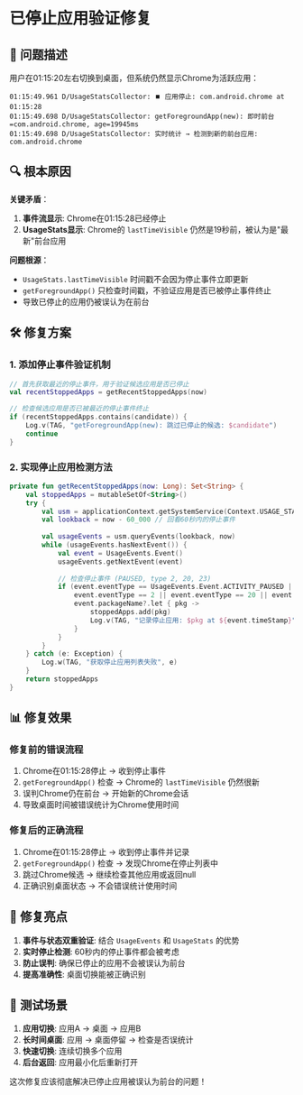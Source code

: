 # 已停止应用验证修复

## 🎯 问题描述

用户在01:15:20左右切换到桌面，但系统仍然显示Chrome为活跃应用：

```
01:15:49.961 D/UsageStatsCollector: ⏹️ 应用停止: com.android.chrome at 01:15:28
01:15:49.698 D/UsageStatsCollector: getForegroundApp(new): 即时前台=com.android.chrome, age=19945ms
01:15:49.698 D/UsageStatsCollector: 实时统计 → 检测到新的前台应用: com.android.chrome
```

## 🔍 根本原因

**关键矛盾**：
1. **事件流显示**: Chrome在01:15:28已经停止
2. **UsageStats显示**: Chrome的 `lastTimeVisible` 仍然是19秒前，被认为是"最新"前台应用

**问题根源**：
- `UsageStats.lastTimeVisible` 时间戳不会因为停止事件立即更新
- `getForegroundApp()` 只检查时间戳，不验证应用是否已被停止事件终止
- 导致已停止的应用仍被误认为在前台

## 🛠️ 修复方案

### 1. 添加停止事件验证机制

```kotlin
// 首先获取最近的停止事件，用于验证候选应用是否已停止
val recentStoppedApps = getRecentStoppedApps(now)

// 检查候选应用是否已被最近的停止事件终止
if (recentStoppedApps.contains(candidate)) {
    Log.v(TAG, "getForegroundApp(new): 跳过已停止的候选: $candidate")
    continue
}
```

### 2. 实现停止应用检测方法

```kotlin
private fun getRecentStoppedApps(now: Long): Set<String> {
    val stoppedApps = mutableSetOf<String>()
    try {
        val usm = applicationContext.getSystemService(Context.USAGE_STATS_SERVICE) as UsageStatsManager
        val lookback = now - 60_000 // 回看60秒内的停止事件
        
        val usageEvents = usm.queryEvents(lookback, now)
        while (usageEvents.hasNextEvent()) {
            val event = UsageEvents.Event()
            usageEvents.getNextEvent(event)
            
            // 检查停止事件 (PAUSED, type 2, 20, 23)
            if (event.eventType == UsageEvents.Event.ACTIVITY_PAUSED || 
                event.eventType == 2 || event.eventType == 20 || event.eventType == 23) {
                event.packageName?.let { pkg ->
                    stoppedApps.add(pkg)
                    Log.v(TAG, "记录停止应用: $pkg at ${event.timeStamp}")
                }
            }
        }
    } catch (e: Exception) {
        Log.w(TAG, "获取停止应用列表失败", e)
    }
    return stoppedApps
}
```

## 📊 修复效果

### 修复前的错误流程
1. Chrome在01:15:28停止 → 收到停止事件
2. `getForegroundApp()` 检查 → Chrome的 `lastTimeVisible` 仍然很新
3. 误判Chrome仍在前台 → 开始新的Chrome会话
4. 导致桌面时间被错误统计为Chrome使用时间

### 修复后的正确流程
1. Chrome在01:15:28停止 → 收到停止事件并记录
2. `getForegroundApp()` 检查 → 发现Chrome在停止列表中
3. 跳过Chrome候选 → 继续检查其他应用或返回null
4. 正确识别桌面状态 → 不会错误统计使用时间

## 🎉 修复亮点

1. **事件与状态双重验证**: 结合 `UsageEvents` 和 `UsageStats` 的优势
2. **实时停止检测**: 60秒内的停止事件都会被考虑
3. **防止误判**: 确保已停止的应用不会被误认为前台
4. **提高准确性**: 桌面切换能被正确识别

## 🧪 测试场景

1. **应用切换**: 应用A → 桌面 → 应用B
2. **长时间桌面**: 应用 → 桌面停留 → 检查是否误统计
3. **快速切换**: 连续切换多个应用
4. **后台返回**: 应用最小化后重新打开

这次修复应该彻底解决已停止应用被误认为前台的问题！
